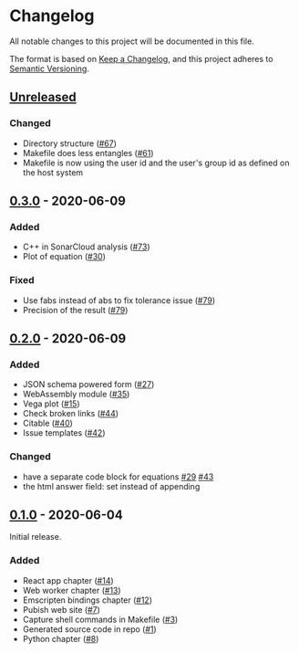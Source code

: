 # Changelog

All notable changes to this project will be documented in this file.

The format is based on [Keep a Changelog](https://keepachangelog.com/en/1.0.0/),
and this project adheres to [Semantic Versioning](https://semver.org/spec/v2.0.0.html).

## [Unreleased]

### Changed

* Directory structure ([#67](https://github.com/NLESC-JCER/cpp2wasm/issues/67))
* Makefile does less entangles ([#61](https://github.com/NLESC-JCER/cpp2wasm/issues/61))
* Makefile is now using the user id and the user's group id as defined on the host system

## [0.3.0] -  2020-06-09

### Added

* C++ in SonarCloud analysis ([#73](https://github.com/NLESC-JCER/cpp2wasm/issues/73))
* Plot of equation ([#30](https://github.com/NLESC-JCER/cpp2wasm/issues/30))

### Fixed

* Use fabs instead of abs to fix tolerance issue ([#79](https://github.com/NLESC-JCER/cpp2wasm/pull/79))
* Precision of the result ([#79](https://github.com/NLESC-JCER/cpp2wasm/pull/79))

## [0.2.0] -  2020-06-09

### Added

* JSON schema powered form ([#27](https://github.com/NLESC-JCER/cpp2wasm/issues/27))
* WebAssembly module ([#35](https://github.com/NLESC-JCER/cpp2wasm/issues/35))
* Vega plot ([#15](https://github.com/NLESC-JCER/cpp2wasm/issues/15))
* Check broken links ([#44](https://github.com/NLESC-JCER/cpp2wasm/issues/44))
* Citable ([#40](https://github.com/NLESC-JCER/cpp2wasm/issues/40))
* Issue templates ([#42](https://github.com/NLESC-JCER/cpp2wasm/issues/42))

### Changed

* have a separate code block for equations [#29](https://github.com/NLESC-JCER/cpp2wasm/issues/29) [#43](https://github.com/NLESC-JCER/cpp2wasm/issues/43)
* the html answer field: set instead of appending

## [0.1.0] - 2020-06-04

Initial release.

### Added

* React app chapter ([#14](https://github.com/NLESC-JCER/cpp2wasm/issues/14))
* Web worker chapter ([#13](https://github.com/NLESC-JCER/cpp2wasm/issues/13))
* Emscripten bindings chapter ([#12](https://github.com/NLESC-JCER/cpp2wasm/issues/12))
* Pubish web site ([#7](https://github.com/NLESC-JCER/cpp2wasm/issues/7))
* Capture shell commands in Makefile ([#3](https://github.com/NLESC-JCER/cpp2wasm/issues/3))
* Generated source code in repo ([#1](https://github.com/NLESC-JCER/cpp2wasm/issues/1))
* Python chapter ([#8](https://github.com/NLESC-JCER/cpp2wasm/pull/8))

[Unreleased]: https://github.com/NLESC-JCER/cpp2wasm/compare/v0.3.0...HEAD
[0.3.0]: https://github.com/NLESC-JCER/cpp2wasm/compare/v0.2.0...v0.3.0
[0.2.0]: https://github.com/NLESC-JCER/cpp2wasm/compare/v0.1.0...v0.2.0
[0.1.0]: https://github.com/NLESC-JCER/cpp2wasm/releases/tag/v0.1.0

